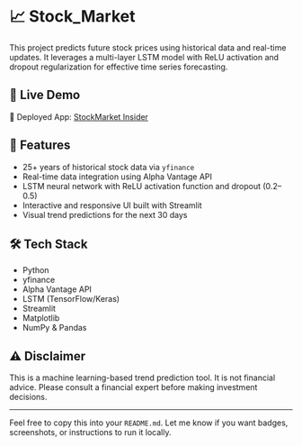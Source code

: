 # 📈 Stock_Market

This project predicts future stock prices using historical data and real-time updates. It leverages a multi-layer LSTM model with ReLU activation and dropout regularization for effective time series forecasting.

## 🔗 Live Demo
🚀 Deployed App: [StockMarket Insider](https://stockmarket-insider.streamlit.app/)

## 🔧 Features
- 25+ years of historical stock data via `yfinance`
- Real-time data integration using Alpha Vantage API
- LSTM neural network with ReLU activation function and dropout (0.2–0.5)
- Interactive and responsive UI built with Streamlit
- Visual trend predictions for the next 30 days

## 🛠️ Tech Stack
- Python
- yfinance
- Alpha Vantage API
- LSTM (TensorFlow/Keras)
- Streamlit
- Matplotlib
- NumPy & Pandas

## ⚠️ Disclaimer
This is a machine learning-based trend prediction tool. It is not financial advice. Please consult a financial expert before making investment decisions.

---

Feel free to copy this into your `README.md`. Let me know if you want badges, screenshots, or instructions to run it locally.

